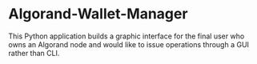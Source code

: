 # Algorand-Wallet-Manager

This Python application builds a graphic interface for the final user who owns an Algorand node and
would like to issue operations through a GUI rather than CLI.
